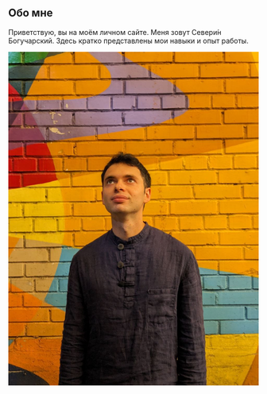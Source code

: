 Обо мне
-
Приветствую, вы на моём личном сайте.
Меня зовут Севери́н Богучарский.
Здесь кратко представлены мои навыки и опыт работы.

![Image](../image/severin.jpg "severin")